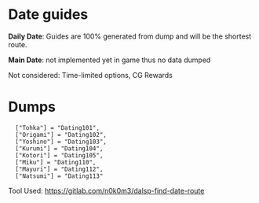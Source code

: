 # Date guides

**Daily Date**: Guides are 100% generated from dump and will be the shortest route.

**Main Date**: not implemented yet in game thus no data dumped

Not considered: Time-limited options, CG Rewards

# Dumps

```  
  ["Tohka"] = "Dating101",
  ["Origami"] = "Dating102",
  ["Yoshino"] = "Dating103",
  ["Kurumi"] = "Dating104",
  ["Kotori"] = "Dating105",
  ["Miku"] = "Dating110",
  ["Mayuri"] = "Dating112",
  ["Natsumi"] = "Dating113"
  ```

Tool Used: https://gitlab.com/n0k0m3/dalsp-find-date-route
